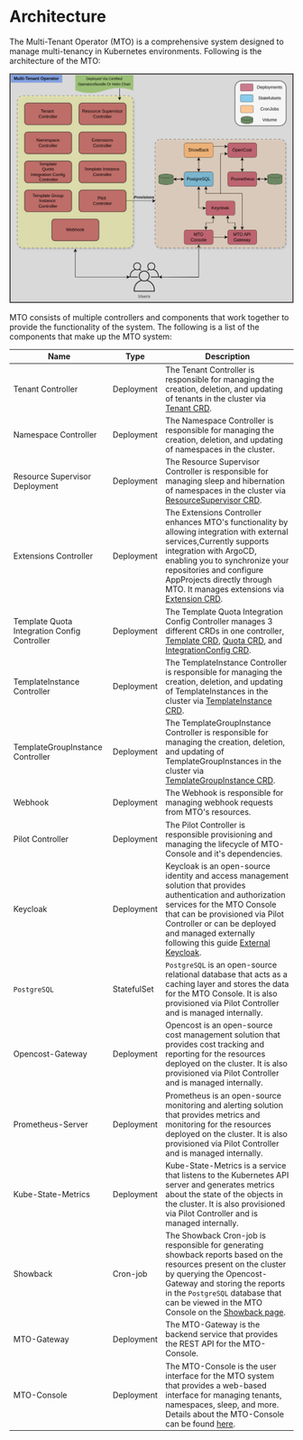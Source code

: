 # Architecture

The Multi-Tenant Operator (MTO) is a comprehensive system designed to manage multi-tenancy in Kubernetes environments. Following is the architecture of the MTO:

![architecture](../images/architecture.png)

MTO consists of multiple controllers and components that work together to provide the functionality of the system. The following is a list of the components that make up the MTO system:

| Name | Type | Description |
|------|------|-------------|
| Tenant Controller | Deployment | The Tenant Controller is responsible for managing the creation, deletion, and updating of tenants in the cluster via [Tenant CRD](../crds-api-reference/tenant.md). |
| Namespace Controller | Deployment | The Namespace Controller is responsible for managing the creation, deletion, and updating of namespaces in the cluster. |
| Resource Supervisor Deployment | Deployment | The Resource Supervisor Controller is responsible for managing sleep and hibernation of namespaces in the cluster via [ResourceSupervisor CRD](../crds-api-reference/resource-supervisor.md). |
| Extensions Controller | Deployment | The Extensions Controller enhances MTO's functionality by allowing integration with external services,Currently supports integration with ArgoCD, enabling you to synchronize your repositories and configure AppProjects directly through MTO. It manages extensions via [Extension CRD](../crds-api-reference/extensions.md). |
| Template Quota Integration Config Controller | Deployment | The Template Quota Integration Config Controller manages 3 different CRDs in one controller, [Template CRD](../crds-api-reference/template.md), [Quota CRD](../crds-api-reference/quota.md), and [IntegrationConfig CRD](../crds-api-reference/integration-config.md). |
| TemplateInstance Controller | Deployment | The TemplateInstance Controller is responsible for managing the creation, deletion, and updating of TemplateInstances in the cluster via [TemplateInstance CRD](../crds-api-reference/template-instance.md). |
| TemplateGroupInstance Controller | Deployment | The TemplateGroupInstance Controller is responsible for managing the creation, deletion, and updating of TemplateGroupInstances in the cluster via [TemplateGroupInstance CRD](../crds-api-reference/template-group-instance.md). |
| Webhook | Deployment | The Webhook is responsible for managing webhook requests from MTO's resources. |
| Pilot Controller | Deployment | The Pilot Controller is responsible provisioning and managing the lifecycle of MTO-Console and it's dependencies. |
| Keycloak | Deployment | Keycloak is an open-source identity and access management solution that provides authentication and authorization services for the MTO Console that can be provisioned via Pilot Controller or can be deployed and managed externally following this guide [External Keycloak](../how-to-guides/integrating-external-keycloak.md). |
| `PostgreSQL` | StatefulSet | `PostgreSQL` is an open-source relational database that acts as a caching layer and stores the data for the MTO Console. It is also provisioned via Pilot Controller and is managed internally. |
| Opencost-Gateway | Deployment | Opencost is an open-source cost management solution that provides cost tracking and reporting for the resources deployed on the cluster. It is also provisioned via Pilot Controller and is managed internally. |
| Prometheus-Server | Deployment | Prometheus is an open-source monitoring and alerting solution that provides metrics and monitoring for the resources deployed on the cluster. It is also provisioned via Pilot Controller and is managed internally. |
| Kube-State-Metrics | Deployment | Kube-State-Metrics is a service that listens to the Kubernetes API server and generates metrics about the state of the objects in the cluster. It is also provisioned via Pilot Controller and is managed internally. |
| Showback | Cron-job | The Showback Cron-job is responsible for generating showback reports based on the resources present on the cluster by querying the Opencost-Gateway and storing the reports in the `PostgreSQL` database that can be viewed in the MTO Console on the [Showback page](../explanation/console.md#showback). |
| MTO-Gateway | Deployment | The MTO-Gateway is the backend service that provides the REST API for the MTO-Console. |
| MTO-Console | Deployment | The MTO-Console is the user interface for the MTO system that provides a web-based interface for managing tenants, namespaces, sleep, and more. Details about the MTO-Console can be found [here](../explanation/console.md). |
